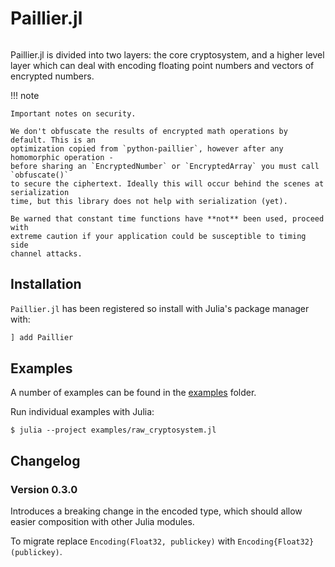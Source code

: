 # Paillier.jl

```@contents
```

Paillier.jl is divided into two layers: the core cryptosystem, and a higher level
layer which can deal with encoding floating point numbers and vectors of encrypted
numbers.

!!! note

    Important notes on security.

    We don't obfuscate the results of encrypted math operations by default. This is an
    optimization copied from `python-paillier`, however after any homomorphic operation -
    before sharing an `EncryptedNumber` or `EncryptedArray` you must call `obfuscate()`
    to secure the ciphertext. Ideally this will occur behind the scenes at serialization
    time, but this library does not help with serialization (yet).

    Be warned that constant time functions have **not** been used, proceed with
    extreme caution if your application could be susceptible to timing side
    channel attacks.


## Installation

`Paillier.jl` has been registered so install with Julia's package manager with:

```julia
] add Paillier
```

## Examples

A number of examples can be found in the [examples](https://github.com/hardbyte/Paillier.jl/tree/master/examples) folder.

Run individual examples with Julia:

```
$ julia --project examples/raw_cryptosystem.jl
```

## Changelog

### Version 0.3.0

Introduces a breaking change in the encoded type, which should allow easier composition with other Julia modules.

To migrate replace `Encoding(Float32, publickey)` with `Encoding{Float32}(publickey)`.
